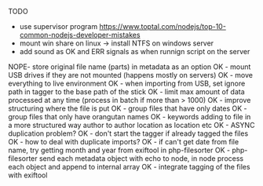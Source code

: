 TODO

- use supervisor program https://www.toptal.com/nodejs/top-10-common-nodejs-developer-mistakes
- mount win share on linux -> install NTFS on windows server
- add sound as OK and ERR signals as when runnign script on the server

NOPE- store original file name (parts) in metadata as an option
OK - mount USB drives if they are not mounted (happens mostly on servers)
OK - move everything to live environment
OK - when importing from USB, set ignore path in tagger to the base path of the stick
OK - limit max amount of data processed at any time (process in batch if more than > 1000)
OK - improve structuring where the file is put
OK	- group files that have only dates
OK	- group files that only have orangutan names
OK - keywords adding to file in a more structured way author to author location as location etc
OK - ASYNC duplication problem?
OK - don't start the tagger if already tagged the files
OK - how to deal with duplicate imports?
OK - if can't get date from file name, try getting month and year from exiftool in php-filesorter
OK - php-filesorter send each metadata object with echo to node, in node process each object and append to internal array
OK - integrate tagging of the files with exiftool